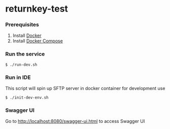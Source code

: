 # returnkey-test


### Prerequisites

1. Install [Docker](https://docs.docker.com/get-docker/)
2. Install [Docker Compose](https://docs.docker.com/compose/install/)


### Run the service

```shell
$ ./run-dev.sh
```


### Run in IDE

This script will spin up SFTP server in docker container for development use
```shell
$ ./init-dev-env.sh
```


### Swagger UI

Go to [http://localhost:8080/swagger-ui.html](http://localhost:8080/swagger-ui.html) to access Swagger UI


